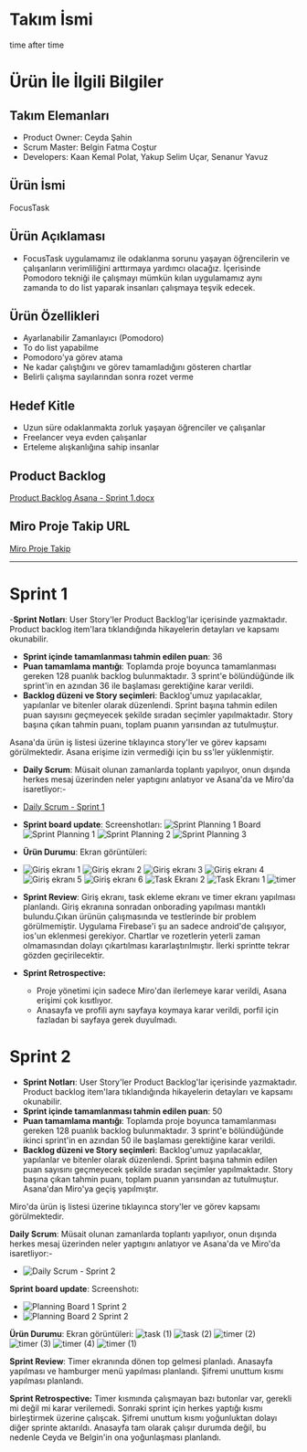 # Takım İsmi
time after time
# Ürün İle İlgili Bilgiler
## Takım Elemanları
- Product Owner: Ceyda Şahin
- Scrum Master: Belgin Fatma Coştur
- Developers: Kaan Kemal Polat, Yakup Selim Uçar, Senanur Yavuz
## Ürün İsmi
FocusTask
## Ürün Açıklaması
- FocusTask uygulamamız ile odaklanma sorunu yaşayan öğrencilerin ve çalışanların verimliliğini arttırmaya yardımcı olacağız. İçerisinde Pomodoro tekniği ile çalışmayı mümkün kılan uygulamamız aynı zamanda to do list yaparak insanları çalışmaya teşvik edecek.
## Ürün Özellikleri
- Ayarlanabilir Zamanlayıcı (Pomodoro)
- To do list yapabilme
- Pomodoro'ya görev atama
- Ne kadar çalıştığını ve görev tamamladığını gösteren chartlar
- Belirli çalışma sayılarından sonra rozet verme
## Hedef Kitle
- Uzun süre odaklanmakta zorluk yaşayan öğrenciler ve çalışanlar
- Freelancer veya evden çalışanlar
- Erteleme alışkanlığına sahip insanlar
## Product Backlog 
[Product Backlog Asana - Sprint 1.docx](https://github.com/no145flutterapp/no145/files/8650763/Product.Backlog.Asana.-.Sprint.1.docx)
## Miro Proje Takip URL
[Miro Proje Takip](https://miro.com/app/board/uXjVO7wA19E=/?share_link_id=137929258355)

---
# Sprint 1
-**Sprint Notları**: User Story'ler Product Backlog'lar içerisinde yazmaktadır. Product backlog item'lara tıklandığında hikayelerin detayları ve kapsamı okunabilir. 
- **Sprint içinde tamamlanması tahmin edilen puan**: 36
- **Puan tamamlama mantığı**: Toplamda proje boyunca tamamlanması gereken 128 puanlık backlog bulunmaktadır. 3 sprint'e bölündüğünde ilk sprint'in en azından 36 ile başlaması gerektiğine karar verildi.
- **Backlog düzeni ve Story seçimleri**: Backlog'umuz yapılacaklar, yapılanlar ve bitenler olarak düzenlendi. Sprint başına tahmin edilen puan sayısını geçmeyecek şekilde sıradan seçimler yapılmaktadır. Story başına çıkan tahmin puanı, toplam puanın yarısından az tutulmuştur.

 Asana'da ürün iş listesi üzerine tıklayınca story'ler ve görev kapsamı görülmektedir. Asana erişime izin vermediği için bu ss'ler yüklenmiştir.
 
 - **Daily Scrum**: Müsait olunan zamanlarda toplantı yapılıyor, onun dışında herkes mesaj üzerinden neler yaptıgını anlatıyor ve Asana'da ve Miro'da isaretliyor:-
 - [Daily Scrum - Sprint 1](https://user-images.githubusercontent.com/104396899/167386788-a67af617-5bed-423b-945e-5b20f919ad37.png)
 
 - **Sprint board update**: Screenshotları:
 ![Sprint Planning 1 Board](https://user-images.githubusercontent.com/104396899/167392908-ad5cdcb9-073d-4c76-b21e-2b8cd13fe2c9.png)
 ![Sprint Planning 1](https://user-images.githubusercontent.com/104396899/167392919-3ebc536f-00e6-4869-9147-5a1d29354dac.png)
 ![Sprint Planning 2](https://user-images.githubusercontent.com/104396899/167392955-5bae1c2e-fb84-4897-89a6-0e39f529e660.png)
 ![Sprint Planning 3](https://user-images.githubusercontent.com/104396899/167392986-8ffcff0a-1064-4dcb-b9bc-ce5012221dcb.png)
 
 - **Ürün Durumu**: Ekran görüntüleri:
 - ![Giriş ekranı 1](https://user-images.githubusercontent.com/104396899/167448164-e378d77d-a2dc-4e2e-be9e-33422ce86e33.jpeg)
![Giriş ekranı 2](https://user-images.githubusercontent.com/104396899/167448170-e5edfcab-a18f-434b-a613-1f3d2300e891.jpeg)
![Giriş ekranı 3](https://user-images.githubusercontent.com/104396899/167448173-f6e44832-5084-456e-a37f-6e34a7893a05.jpeg)
![Giriş ekranı 4](https://user-images.githubusercontent.com/104396899/167448176-f8b12d1e-b245-4418-a5bf-f7d530f587a3.jpeg)
![Giriş ekranı 5](https://user-images.githubusercontent.com/104396899/167448181-ab31ab87-1f41-4f13-8e60-1007d692c8ff.jpeg)
![Giriş ekranı 6](https://user-images.githubusercontent.com/104396899/167448188-f4abadd3-326f-457f-95d4-21d49a7219ea.jpeg)
![Task Ekranı 2](https://user-images.githubusercontent.com/104396899/167464870-67a526ca-f8de-4c6b-b522-bbd7953c33cb.jpeg)
![Task Ekranı 1](https://user-images.githubusercontent.com/104396899/167464876-a34e77e3-cfb1-44e9-bd43-fed5c688f903.jpeg)
![timer](https://user-images.githubusercontent.com/104396899/167492699-202b144e-43b4-4862-9917-849533b237a4.jpeg)


- **Sprint Review**: 
Giriş ekranı, task ekleme ekranı ve timer ekranı yapılması planlandı. Giriş ekranına sonradan onborading yapılması mantıklı bulundu.Çıkan ürünün çalışmasında ve testlerinde bir problem görülmemiştir. Uygulama Firebase'i şu an sadece android'de çalışıyor, ios'un eklenmesi gerekiyor. Chartlar ve rozetlerin yeterli zaman olmamasından dolayı çıkartılması kararlaştırılmıştır. İlerki sprintte tekrar gözden geçirilecektir.

- **Sprint Retrospective:**
  - Proje yönetimi için sadece Miro'dan ilerlemeye karar verildi, Asana erişimi çok kısıtlıyor.
  - Anasayfa ve profili aynı sayfaya koymaya karar verildi, porfil için fazladan bi sayfaya gerek duyulmadı.

# Sprint 2
- **Sprint Notları**: User Story'ler Product Backlog'lar içerisinde yazmaktadır. Product backlog item'lara tıklandığında hikayelerin detayları ve kapsamı okunabilir.
- **Sprint içinde tamamlanması tahmin edilen puan**: 50
- **Puan tamamlama mantığı**: Toplamda proje boyunca tamamlanması gereken 128 puanlık backlog bulunmaktadır. 3 sprint'e bölündüğünde ikinci sprint'in en azından 50 ile başlaması gerektiğine karar verildi. 
- **Backlog düzeni ve Story seçimleri**: Backlog'umuz yapılacaklar, yapılanlar ve bitenler olarak düzenlendi. Sprint başına tahmin edilen puan sayısını geçmeyecek şekilde sıradan seçimler yapılmaktadır. Story başına çıkan tahmin puanı, toplam puanın yarısından az tutulmuştur. Asana'dan Miro'ya geçiş yapılmıştır.

Miro'da ürün iş listesi üzerine tıklayınca story'ler ve görev kapsamı görülmektedir.
 
 **Daily Scrum**: Müsait olunan zamanlarda toplantı yapılıyor, onun dışında herkes mesaj üzerinden neler yaptıgını anlatıyor ve Asana'da ve Miro'da isaretliyor:-
 - ![Daily Scrum - Sprint 2](https://user-images.githubusercontent.com/104396899/169777397-24bd7472-7942-4d0e-8d35-ec22bccca05f.png)

 **Sprint board update**: Screenshotı:
- ![Planning Board 1 Sprint 2](https://user-images.githubusercontent.com/104396899/169778249-c9265509-b3d1-4656-9fac-8a30957aca82.png)
- ![Planning Board 2 Sprint 2](https://user-images.githubusercontent.com/104396899/169777998-d28a8fd4-4b10-4db6-9ddc-acad974c08b4.png)

 **Ürün Durumu**: Ekran görüntüleri:
![task (1)](https://user-images.githubusercontent.com/104396899/169789666-a311262e-47fd-4b0f-9270-fd15750378ea.png)
![task (2)](https://user-images.githubusercontent.com/104396899/169789676-4a076674-7316-49f3-8184-12da29509d84.png)
![timer (2)](https://user-images.githubusercontent.com/104396899/169789679-0cbfe869-366d-4726-9387-d434d16d87ee.jpeg)
![timer (3)](https://user-images.githubusercontent.com/104396899/169789682-63e7f221-b57c-47cc-9b6b-ca4fdb1f52e8.jpeg)
![timer (4)](https://user-images.githubusercontent.com/104396899/169789683-dbf445e6-cb54-4f5f-a683-07aea8b7a47b.jpeg)
![timer (1)](https://user-images.githubusercontent.com/104396899/169789684-f53a3d8f-9a75-4b19-afc6-7dba48a37d7e.jpeg)

**Sprint Review**: 
Timer ekranında dönen top gelmesi planladı. Anasayfa yapılması ve hamburger menü yapılması planlandı. Şifremi unuttum kısmı yapılması planlandı.

 **Sprint Retrospective:**
Timer kısmında çalışmayan bazı butonlar var, gerekli mi değil mi karar verilemedi. Sonraki sprint için herkes yaptığı  kısmı birleştirmek üzerine çalışcak. Şifremi unuttum kısmı yoğunluktan dolayı diğer sprinte aktarıldı. Anasayfa tam olarak çalışır durumda değil, bu nedenle Ceyda ve Belgin'in ona yoğunlaşması planlandı.
